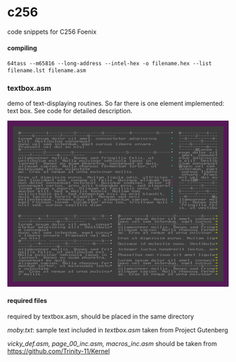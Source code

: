 # c256
code snippets for C256 Foenix

#### compiling

```
64tass --m65816 --long-address --intel-hex -o filename.hex --list filename.lst filename.asm
```

### textbox.asm
demo of text-displaying routines. So far there is one element implemented: text box. See code for detailed description.

![textbox demo with lorem ipsum](textbox.png)

#### required files
required by textbox.asm, should be placed in the same directory

_moby.txt_: sample text included in _textbox.asm_ taken from Project Gutenberg

_vicky_def.asm, page_00_inc.asm, macros_inc.asm_ should be taken from https://github.com/Trinity-11/Kernel 
